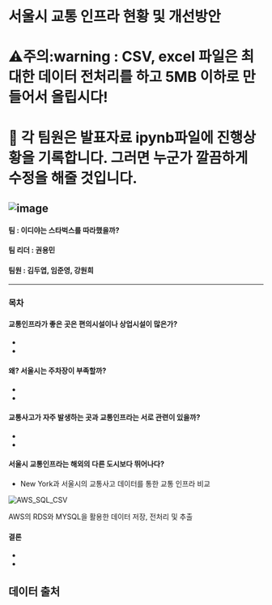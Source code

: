 # 서울시 교통 인프라 현황 및 개선방안
# :warning:주의:warning : CSV, excel 파일은 최대한 데이터 전처리를 하고 5MB 이하로 만들어서 올립시다!
# :eyes: 각 팀원은 발표자료 ipynb파일에 진행상황을 기록합니다. 그러면 누군가 깔끔하게 수정을 해줄 것입니다.


![image](https://user-images.githubusercontent.com/110883172/199870328-d8690d96-e3cc-482c-b0fc-475e55e5ad21.png)
----------------------------------
#### 팀 : 이디야는 스타벅스를 따라했을까?
#### 팀 리더 : 권용민
#### 팀원 : 김두엽, 임준영, 강원희
-----------------------------------



### 목차
#### 교통인프라가 좋은 곳은 편의시설이나 상업시설이 많은가?
- 
- 

#### 왜? 서울시는 주차장이 부족할까?
- 
- 

#### 교통사고가 자주 발생하는 곳과 교통인프라는 서로 관련이 있을까?
- 
- 


#### 서울시 교통인프라는 해외의 다른 도시보다 뛰어나다?
- New York과 서울시의 교통사고 데이터를 통한 교통 인프라 비교

 ![AWS_SQL_CSV](https://user-images.githubusercontent.com/104895130/200751565-e14f00f0-42cc-4437-b3e3-18b2511e34e6.png)

AWS의 RDS와 MYSQL을 활용한 데이터 저장, 전처리 및 추출


#### 결론
- 
- 


## 데이터 출처
